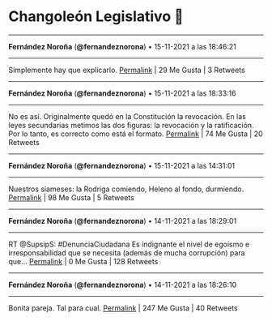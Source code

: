 # Changoleón Legislativo 🙈
*****
**Fernández Noroña** (**@fernandeznorona**) • 15-11-2021 a las 18:46:21
*****
Simplemente hay que explicarlo.
[Permalink](https://twitter.com/fernandeznorona/status/1460439066013356036) | 29 Me Gusta | 3 Retweets
*****
**Fernández Noroña** (**@fernandeznorona**) • 15-11-2021 a las 18:33:16
*****
No es así. Originalmente quedó en la Constitución la revocación. En las leyes secundarias metimos las dos figuras: la revocación y la ratificación. Por lo tanto, es correcto como está el formato.
[Permalink](https://twitter.com/fernandeznorona/status/1460435771878301699) | 74 Me Gusta | 20 Retweets
*****
**Fernández Noroña** (**@fernandeznorona**) • 15-11-2021 a las 14:31:01
*****
Nuestros siameses: la Rodriga comiendo, Heleno al fondo, durmiendo.
[Permalink](https://twitter.com/fernandeznorona/status/1460374807581638656) | 98 Me Gusta | 5 Retweets
*****
**Fernández Noroña** (**@fernandeznorona**) • 14-11-2021 a las 18:29:01
*****
RT @SupsipS: #DenunciaCiudadana
Es indignante el nivel de egoísmo e irresponsabilidad que se necesita (además de mucha corrupción) para que…
[Permalink](https://twitter.com/fernandeznorona/status/1460072314503004162) | 0 Me Gusta | 128 Retweets
*****
**Fernández Noroña** (**@fernandeznorona**) • 14-11-2021 a las 18:26:10
*****
Bonita pareja. Tal para cual.
[Permalink](https://twitter.com/fernandeznorona/status/1460071598849814530) | 247 Me Gusta | 40 Retweets